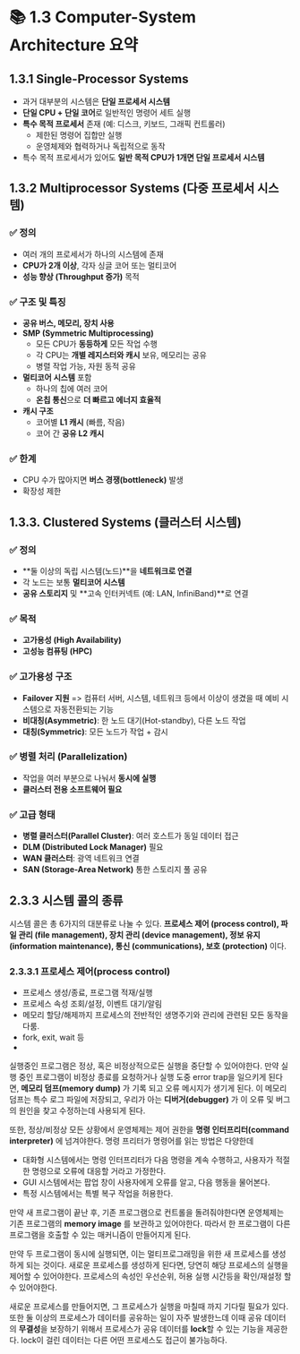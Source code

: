 

# 📚 1.3 Computer-System Architecture 요약

## 1.3.1 Single-Processor Systems

- 과거 대부분의 시스템은 **단일 프로세서 시스템**
- **단일 CPU + 단일 코어**로 일반적인 명령어 세트 실행
- **특수 목적 프로세서** 존재 (예: 디스크, 키보드, 그래픽 컨트롤러)
  - 제한된 명령어 집합만 실행
  - 운영체제와 협력하거나 독립적으로 동작
- 특수 목적 프로세서가 있어도 **일반 목적 CPU가 1개면 단일 프로세서 시스템**


## 1.3.2 Multiprocessor Systems (다중 프로세서 시스템)

### ✅ 정의
- 여러 개의 프로세서가 하나의 시스템에 존재
- **CPU가 2개 이상**, 각자 싱글 코어 또는 멀티코어
- **성능 향상 (Throughput 증가)** 목적

### ✅ 구조 및 특징
- **공유 버스, 메모리, 장치 사용**
- **SMP (Symmetric Multiprocessing)**
  - 모든 CPU가 **동등하게** 모든 작업 수행
  - 각 CPU는 **개별 레지스터와 캐시** 보유, 메모리는 공유
  - 병렬 작업 가능, 자원 동적 공유
- **멀티코어 시스템** 포함
  - 하나의 칩에 여러 코어
  - **온칩 통신**으로 **더 빠르고 에너지 효율적**
- **캐시 구조**
  - 코어별 **L1 캐시** (빠름, 작음)
  - 코어 간 **공유 L2 캐시**

### ✅ 한계
- CPU 수가 많아지면 **버스 경쟁(bottleneck)** 발생
- 확장성 제한

## 1.3.3. Clustered Systems (클러스터 시스템)

### ✅ 정의
- **둘 이상의 독립 시스템(노드)**을 **네트워크로 연결**
- 각 노드는 보통 **멀티코어 시스템**
- **공유 스토리지** 및 **고속 인터커넥트 (예: LAN, InfiniBand)**로 연결

### ✅ 목적
- **고가용성 (High Availability)**
- **고성능 컴퓨팅 (HPC)**

### ✅ 고가용성 구조
- **Failover 지원** =>  컴퓨터 서버, 시스템, 네트워크 등에서 이상이 생겼을 때 예비 시스템으로 자동전환되는 기능
- **비대칭(Asymmetric)**: 한 노드 대기(Hot-standby), 다른 노드 작업
- **대칭(Symmetric)**: 모든 노드가 작업 + 감시

### ✅ 병렬 처리 (Parallelization)
- 작업을 여러 부분으로 나눠서 **동시에 실행**
- **클러스터 전용 소프트웨어 필요**

### ✅ 고급 형태
- **병렬 클러스터(Parallel Cluster)**: 여러 호스트가 동일 데이터 접근
- **DLM (Distributed Lock Manager)** 필요
- **WAN 클러스터**: 광역 네트워크 연결
- **SAN (Storage-Area Network)** 통한 스토리지 풀 공유


## 2.3.3 시스템 콜의 종류

시스템 콜은 총 6가지의 대분류로 나눌 수 있다. **프로세스 제어 (process control), 파일 관리 (file management), 장치 관리 (device management), 정보 유지 (information maintenance), 통신 (communications), 보호 (protection)** 이다.

### 2.3.3.1 프로세스 제어(process control)

- 프로세스 생성/종료, 프로그램 적재/실행
- 프로세스 속성 조회/설정, 이벤트 대기/알림
- 메모리 할당/해제까지 프로세스의 전반적인 생명주기와 관리에 관련된 모든 동작을 다룸.
- fork, exit, wait 등
- 
실행중인 프로그램은 정상, 혹은 비정상적으로든 실행을 중단할 수 있어야한다. 만약 실행 중인 프로그램이 비정상 종료를 요청하거나 실행 도중 error trap을 일으키게 된다면, **메모리 덤프(memory dump)** 가 기록 되고 오류 메시지가 생기게 된다.
이 메모리 덤프는 특수 로그 파일에 저장되고, 우리가 아는 **디버거(debugger)** 가 이 오류 및 버그의 원인을 찾고 수정하는데 사용되게 된다.

또한, 정상/비정상 모든 상황에서 운영체제는 제어 권한을 **명령 인터프리터(command interpreter)** 에 넘겨야한다. 명령 프리터가 명령어를 읽는 방법은 다양한데

- 대화형 시스템에서는 명령 인터프리터가 다음 명령을 계속 수행하고, 사용자가 적절한 명령으로 오류에 대응할 거라고 가정한다.
- GUI 시스템에서는 팝업 창이 사용자에게 오류를 알고, 다음 행동을 물어본다.
- 특정 시스템에서는 특별 복구 작업을 허용한다.

만약 새 프로그램이 끝난 후, 기존 프로그램으로 컨트롤을 돌려줘야한다면 운영체제는 기존 프로그램의 **memory image** 를 보관하고 있어야한다.
따라서 한 프로그램이 다른 프로그램을 호출할 수 있는 매커니즘이 만들어지게 된다.

만약 두 프로그램이 동시에 실행되면, 이는 멀티프로그래밍을 위한 새 프로세스를 생성하게 되는 것이다. 새로운 프로세스를 생성하게 된다면, 당연히 해당 프로세스의 실행을 제어할 수 있어야한다.
프로세스의 속성인 우선순위, 허용 실행 시간등을 확인/재설정 할 수 있어야한다. 

새로운 프로세스를 만들어지면, 그 프로세스가 실행을 마칠때 까지 기다릴 필요가 있다. 또한 둘 이상의 프로세스가 데이터를 공유하는 일이 자주 발생한느데
이때 공유 데이터의 **무결성**을 보장하기 위해서 프로세스가 공유 데이터를 **lock**할 수 있는 기능을 제공한다. lock이 걸린 데이터는 다른 어떤 프로세스도 접근이 불가능하다.

